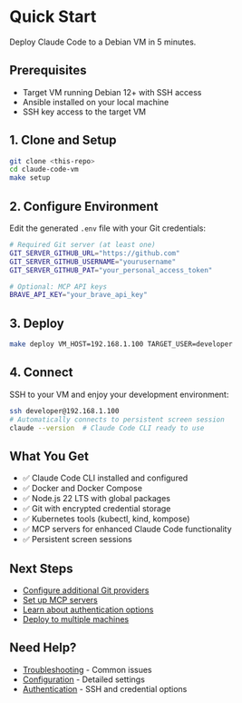 # Quick Start

Deploy Claude Code to a Debian VM in 5 minutes.

## Prerequisites

- Target VM running Debian 12+ with SSH access
- Ansible installed on your local machine
- SSH key access to the target VM

## 1. Clone and Setup

```bash
git clone <this-repo>
cd claude-code-vm
make setup
```

## 2. Configure Environment

Edit the generated `.env` file with your Git credentials:

```bash
# Required Git server (at least one)
GIT_SERVER_GITHUB_URL="https://github.com"
GIT_SERVER_GITHUB_USERNAME="yourusername"
GIT_SERVER_GITHUB_PAT="your_personal_access_token"

# Optional: MCP API keys
BRAVE_API_KEY="your_brave_api_key"
```

## 3. Deploy

```bash
make deploy VM_HOST=192.168.1.100 TARGET_USER=developer
```

## 4. Connect

SSH to your VM and enjoy your development environment:

```bash
ssh developer@192.168.1.100
# Automatically connects to persistent screen session
claude --version  # Claude Code CLI ready to use
```

## What You Get

- ✅ Claude Code CLI installed and configured
- ✅ Docker and Docker Compose
- ✅ Node.js 22 LTS with global packages
- ✅ Git with encrypted credential storage
- ✅ Kubernetes tools (kubectl, kind, kompose)
- ✅ MCP servers for enhanced Claude Code functionality
- ✅ Persistent screen sessions

## Next Steps

- [Configure additional Git providers](components-git.md)
- [Set up MCP servers](components-mcp.md)
- [Learn about authentication options](authentication.md)
- [Deploy to multiple machines](deployment-groups.md)

## Need Help?

- [Troubleshooting](troubleshooting.md) - Common issues
- [Configuration](configuration.md) - Detailed settings
- [Authentication](authentication.md) - SSH and credential options